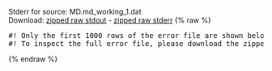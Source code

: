 Stderr for source:  MD.md_working_1.dat   
Download: [zipped raw stdout](MD.md_working_1.dat.plumed_master.stdout.txt.zip) - [zipped raw stderr](MD.md_working_1.dat.plumed_master.stderr.txt.zip) 
{% raw %}
<pre>
#! Only the first 1000 rows of the error file are shown below
#! To inspect the full error file, please download the zipped raw stderr file above
</pre>
{% endraw %}
